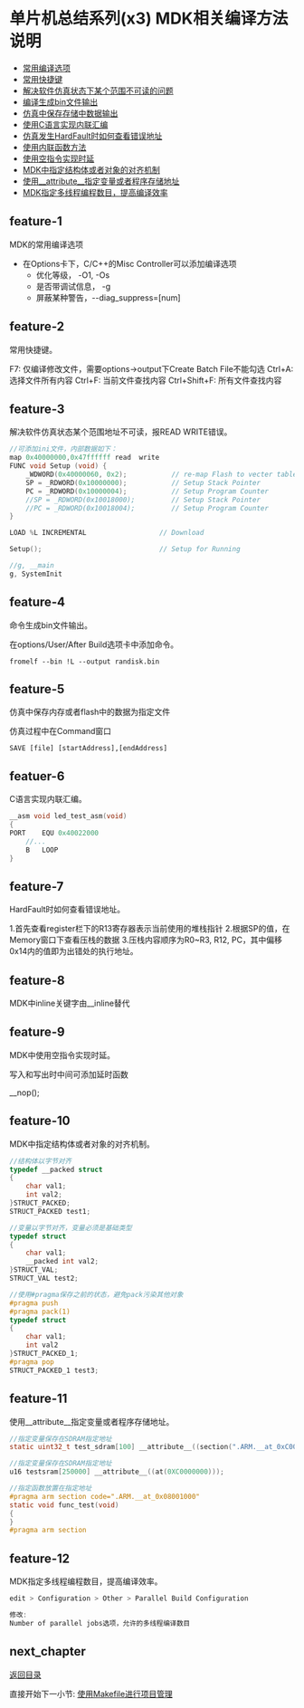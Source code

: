 # 单片机总结系列(x3) MDK相关编译方法说明

- [常用编译选项](#feature-1)
- [常用快捷键](#feature-2)
- [解决软件仿真状态下某个范围不可读的问题](#feature-3)
- [编译生成bin文件输出](#feature-4)
- [仿真中保存存储中数据输出](#feature-5)
- [使用C语言实现内联汇编](#featuer-6)
- [仿真发生HardFault时如何查看错误地址](#feature-7)
- [使用内联函数方法](#feature-8)
- [使用空指令实现时延](#feature-9)
- [MDK中指定结构体或者对象的对齐机制](#feature-10)
- [使用__attribute__指定变量或者程序存储地址](#feature-11)
- [MDK指定多线程编程数目，提高编译效率](#feature-12)

## feature-1

MDK的常用编译选项

- 在Options卡下，C/C++的Misc Controller可以添加编译选项
  - 优化等级， -O1, -Os
  - 是否带调试信息， -g
  - 屏蔽某种警告，--diag_suppress=[num]

## feature-2

常用快捷键。

F7: 仅编译修改文件，需要options->output下Create Batch File不能勾选
Ctrl+A: 选择文件所有内容
Ctrl+F: 当前文件查找内容
Ctrl+Shift+F: 所有文件查找内容

## feature-3

解决软件仿真状态某个范围地址不可读，报READ WRITE错误。

```c
//可添加ini文件，内部数据如下：
map 0x40000000,0x47ffffff read  write
FUNC void Setup (void) {
    _WDWORD(0x40000060, 0x2);           // re-map Flash to vecter table
    SP = _RDWORD(0x10000000);           // Setup Stack Pointer
    PC = _RDWORD(0x10000004);           // Setup Program Counter
    //SP = _RDWORD(0x10018000);         // Setup Stack Pointer
    //PC = _RDWORD(0x10018004);         // Setup Program Counter
}

LOAD %L INCREMENTAL                  // Download

Setup();                             // Setup for Running

//g, __main
g, SystemInit
```

## feature-4

命令生成bin文件输出。

在options/User/After Build选项卡中添加命令。

```shell
fromelf --bin !L --output randisk.bin
```

## feature-5

仿真中保存内存或者flash中的数据为指定文件

仿真过程中在Command窗口

```shell
SAVE [file] [startAddress],[endAddress]
```

## featuer-6

C语言实现内联汇编。

```c
__asm void led_test_asm(void)
{
PORT    EQU 0x40022000
    //...
    B   LOOP
}
```

## feature-7

HardFault时如何查看错误地址。

1.首先查看register栏下的R13寄存器表示当前使用的堆栈指针
2.根据SP的值，在Memory窗口下查看压栈的数据
3.压栈内容顺序为R0~R3, R12, PC，其中偏移0x14内的值即为出错处的执行地址。

## feature-8

MDK中inline关键字由__inline替代

## feature-9

MDK中使用空指令实现时延。

写入和写出时中间可添加延时函数

__nop();

## feature-10

MDK中指定结构体或者对象的对齐机制。

```c
//结构体以字节对齐
typedef __packed struct
{
    char val1;
    int val2;
}STRUCT_PACKED;
STRUCT_PACKED test1;

//变量以字节对齐，变量必须是基础类型
typedef struct
{
    char val1;
    __packed int val2;
}STRUCT_VAL;
STRUCT_VAL test2;

//使用#pragma保存之前的状态，避免pack污染其他对象
#pragma push
#pragma pack(1)
typedef struct
{
    char val1;
    int val2
}STRUCT_PACKED_1;
#pragma pop
STRUCT_PACKED_1 test3;
```

## feature-11

使用__attribute__指定变量或者程序存储地址。

```c
//指定变量保存在SDRAM指定地址
static uint32_t test_sdram[100] __attribute__((section(".ARM.__at_0xC0000000")));

//指定变量保存在SDRAM指定地址
u16 testsram[250000] __attribute__((at(0XC0000000)));

//指定函数放置在指定地址
#pragma arm section code=".ARM.__at_0x08001000"
static void func_test(void)
{
}
#pragma arm section
```

## feature-12

MDK指定多线程编程数目，提高编译效率。

```c
edit > Configuration > Other > Parallel Build Configuration

修改:
Number of parallel jobs选项，允许的多线程编译数目
```

## next_chapter

[返回目录](./../README.md)

直接开始下一小节: [使用Makefile进行项目管理](./chx4.makefile.md)
